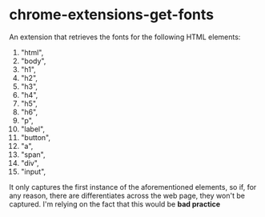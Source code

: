 # chrome-extensions-get-fonts

An extension that retrieves the fonts for the following HTML elements:

   1. "html",
   2. "body",
   3. "h1",
   4. "h2",
   5. "h3",
   6. "h4",
   7. "h5",
   8. "h6",
   9. "p",
   10. "label",
   11. "button",
   12. "a",
   13. "span",
   14. "div",
   15. "input",

It only captures the first instance of the aforementioned elements, so if, for any reason, there are differentiates across the web page, they won't be captured. I'm relying on the fact that this would be **bad practice**
